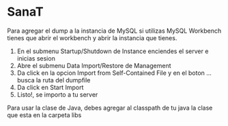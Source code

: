 # SanaT

Para agregar el dump a la instancia de MySQL si utilizas MySQL Workbench tienes que abrir el workbench y abrir la instancia que tienes.

1. En el submenu Startup/Shutdown de Instance enciendes el server e inicias sesion
2. Abre el submenu Data Import/Restore de Management
3. Da click en la opcion Import from Self-Contained File y en el boton ... busca la ruta del dumpfile
4. Da click en Start Import
5. Listo!, se importo a tu server


Para usar la clase de Java, debes agregar al classpath de tu java la clase que esta en la carpeta libs
